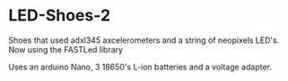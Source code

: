 # LED-Shoes-2
Shoes that used adxl345 axcelerometers and a string of neopixels LED's. Now using the FASTLed library 

Uses an arduino Nano, 3 18650's L-ion batteries and a voltage adapter.
